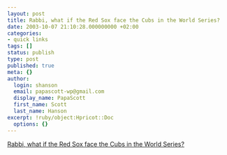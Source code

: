 ```yaml
---
layout: post
title: Rabbi, what if the Red Sox face the Cubs in the World Series?
date: 2003-10-07 21:10:28.000000000 +02:00
categories:
- quick links
tags: []
status: publish
type: post
published: true
meta: {}
author:
  login: shanson
  email: papascott-wp@gmail.com
  display_name: PapaScott
  first_name: Scott
  last_name: Hanson
excerpt: !ruby/object:Hpricot::Doc
  options: {}
---
```

<p><a title="Moshiach will come, history will end, and neither team will win." href="http://windsofchange.net/archives/004110.html">Rabbi, what if the Red Sox face the Cubs in the World Series?</a></p>
